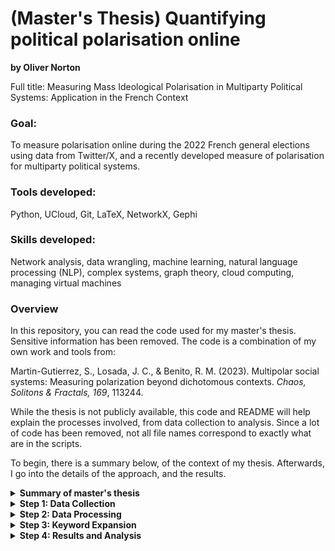 # (Master's Thesis) Quantifying political polarisation online
**by Oliver Norton**

Full title: Measuring Mass Ideological Polarisation in Multiparty Political Systems: Application in the French Context

### Goal:
To measure polarisation online during the 2022 French general elections using data from Twitter/X, and a recently developed measure of polarisation for multiparty political systems.

### Tools developed:
Python, UCloud, Git, LaTeX, NetworkX, Gephi

### Skills developed:
Network analysis, data wrangling, machine learning, natural language processing (NLP), complex systems, graph theory, cloud computing, managing virtual machines

### Overview

In this repository, you can read the code used for my master's thesis. Sensitive information has been removed. The code is a combination of my own work and tools from:

Martin-Gutierrez, S., Losada, J. C., & Benito, R. M. (2023). Multipolar social systems: Measuring polarization beyond dichotomous contexts. *Chaos, Solitons & Fractals, 169*, 113244.

While the thesis is not publicly available, this code and README will help explain the processes involved, from data collection to analysis. Since a lot of code has been removed, not all file names correspond to exactly what are in the scripts. 

To begin, there is a summary below, of the context of my thesis. Afterwards, I go into the details of the approach, and the results.

<details>
<summary><strong>Summary of master's thesis</strong></summary>

Political polarisation can have negative impacts on democracy, such as legislative grid-
lock, hate or dislike for other groups in society, and can result in less choice for voters.
Political science researchers have therefore sought to measure political polarisation
among the public. However, many of these measures of polarisation originate in two-
party systems, making them unsuitable for some multiparty systems. In particular,
survey-based measures assume that there is ideological constraint in a political system,
i.e. that you can predict someone’s stance on an issue based on their left-right ideology.
This assumption implies that opinion in that system is uni-dimensional, yet opinion in
some multiparty systems is multi-dimensional. In my thesis, I utilise a newly developed
measure of mass ideological polarisation that accounts for the multi-dimensionality of
opinion in multiparty systems. Firstly, this method infers the ideology of individuals
based on which politicians and political parties they retweet on Twitter. Secondly,
it measures ideological polarisation among all individuals using a multi-dimensional
measure of variance, called total variation. I apply this method to the case of the
Twitter debate surrounding the 2022 French presidential elections. My results show
that ideology among the French online public is only slightly polarised overall, how-
ever, the supporters of the far-right political party Rassemblement National hold more
extreme opinions compared to the supporters of the other parties. In addition, I find
that the method of measuring polarisation is not sensitive to the choice of politicians,
from which ideology is inferred, but is sensitive to how politically engaged or active
members of the public are. These findings support the commonly held notion that
highly politically engaged people online, and among the electorate, hold more extreme
opinions.
</details>
</details>

<details>
<summary><strong>Step 1: Data Collection</strong></summary>
Twitter data is collected from a proprietary API over a few days. Data is collected by minute, hour, and day according to the API's rate limit. The enriched Tweet data (including Twitter handle, time, text, retweets, etc.) is stored in pickle files.

The data comes from an analytics platform using a saved query of keywords with boolean operators. For example, a query about US politics might be:

`("donald trump" OR "trump" OR "elections") AND ("2024" OR "2023" OR "US" OR "United States")`

Twitter posts containing these keywords and fulfilling set parameters (e.g., Tweet created between 2023-10-10 and 2023-10-11) are collected.

![Tweets by Day](./images/tweets_day.png)
</details>

<details>
<summary><strong>Step 2: Data Processing</strong></summary>
The collected data contains redundant information, so excess columns are removed. The smaller pickle files are stored separately and then combined into a single file.
</details>

<details>
<summary><strong>Step 3: Keyword Expansion</strong></summary>
Initially, a limited list of keywords is used based on field knowledge. However, for the thesis, a more comprehensive list is needed. We use 'keyword expansion', an NLP technique that assesses co-occurrence and contextual similarity of words, based on:

King, G., Lam, P., & Roberts, M. E. (2017). Computer-assisted keyword and document set discovery from unstructured text. *American Journal of Political Science, 61*(4), 971–988.

This approach helps identify additional keywords for searching Tweets. Steps 1, 2, and 3 are repeated until a suitable dataset is obtained.

![Keyword Expansion](./images/keyword_expansion.png)
</details>

<details>
<summary><strong>Step 4: Results and Analysis</strong></summary>
Initial analysis involves collecting basic descriptive statistics and identifying/filtering 'opinion leaders' or elite actors whose Tweets are influential in the dataset and the context of the French elections. The main analysis uses this dataset and these elite actors to measure political polarisation between political parties during the 2022 French elections.

![Visualization 1](./images/vis_1.png)

![Visualization 2](./images/vis_2.png)
</details>


